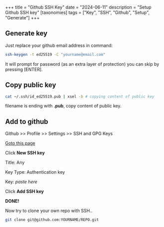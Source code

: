 +++
title = "Github SSH Key"
date = "2024-06-11"
description = "Setup Github SSH key"
[taxonomies]
tags = ["Key", "SSH", "Github", "Setup", "Generate"]
+++

## Generate key

Just replace your github email address in command:

```bash
ssh-keygen -t ed25519 -C "yourname@email.com"
```

It will prompt for password (as an extra layer of protection) 
you can skip by pressing [ENTER].

## Copy public key

```bash
cat ~/.ssh/id_ed25519.pub | xsel -b # copying content of public key
```
filename is ending with **.pub**, copy content of public key.


## Add to github
Github >> Profile >> Settings >> SSH and GPG Keys

[Goto this page](https://github.com/settings/keys)

Click **New SSH key**

Title: Any

Key Type: Authentication key

Key: *paste here*

Click **Add SSH key**

**DONE!**

Now try to clone your own repo with SSH..  
```bash
git clone git@github.com:YOURNAME/REPO.git
```